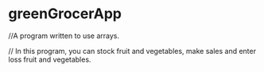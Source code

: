 # greenGrocerApp
//A program written to use arrays.

// In this program, you can stock fruit and vegetables, make sales and enter loss fruit and vegetables.
